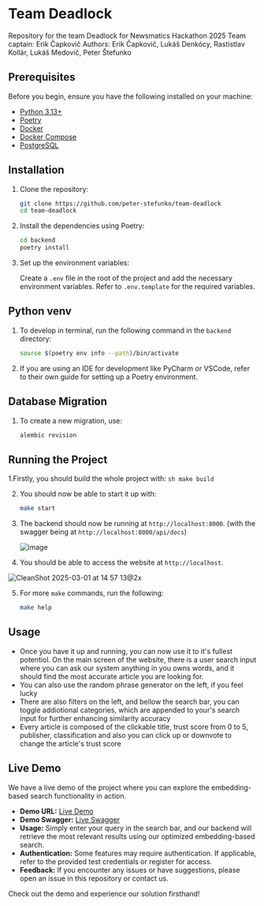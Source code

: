 # Team Deadlock
Repository for the team Deadlock for Newsmatics Hackathon 2025
Team captain: Erik Čapkovič
Authors: Erik Čapkovič, Lukáš Denkócy, Rastistlav Kollár, Lukáš Medovič, Peter Štefunko

## Prerequisites

Before you begin, ensure you have the following installed on your machine:

- [Python 3.13+](https://www.python.org/downloads/)
- [Poetry](https://python-poetry.org/docs/#installation)
- [Docker](https://docs.docker.com/get-docker/)
- [Docker Compose](https://docs.docker.com/compose/install/)
- [PostgreSQL](https://www.postgresql.org/download/)

## Installation

1. Clone the repository:

    ```sh
    git clone https://github.com/peter-stefunko/team-deadlock
    cd team-deadlock
    ```

2. Install the dependencies using Poetry:

    ```sh
    cd backend
    poetry install
    ```

3. Set up the environment variables:

    Create a `.env` file in the root of the project and add the necessary environment variables. Refer to `.env.template` for the required variables.

## Python venv

1. To develop in terminal, run the following command in the `backend` directory:
   ```sh
   source $(poetry env info --path)/bin/activate
   ```
2. If you are using an IDE for development like PyCharm or VSCode, refer to their own guide for setting up a Poetry environment.

## Database Migration

1. To create a new migration, use:

    ```sh
    alembic revision
    ```

## Running the Project

1.Firstly, you should build the whole project with:
    ```sh
    make build
    ```

2. You should now be able to start it up with:

    ```sh
    make start
    ```

3. The backend should now be running at `http://localhost:8000`. (with the swagger being at `http://localhost:8000/api/docs`)
   
   ![image](https://github.com/user-attachments/assets/c3af91b8-a4ad-4e73-9ccd-346c918a8a1d)

5. You should be able to access the website at `http://localhost`.
   
![CleanShot 2025-03-01 at 14 57 13@2x](https://github.com/user-attachments/assets/3d7982ba-e354-41d2-a550-f3be9d9e59f8)


5. For more `make` commands, run the following:
   ```sh
   make help
   ```
## Usage
- Once you have it up and running, you can now use it to it's fullest potentiol. On the main screen of the website, there is a user search input where you can ask our system anything in you owns words, and it should find the most accurate article you are looking for.
- You can also use the random phrase generator on the left, if you feel lucky
- There are also filters on the left, and bellow the search bar, you can toggle addiotional categories, which are appended to your's search input for further enhancing similarity accuracy
- Every article is composed of the clickable title, trust score from 0 to 5, publisher, classification and also you can click up or downvote to change the article's trust score

   
## Live Demo

We have a live demo of the project where you can explore the embedding-based search functionality in action.

- **Demo URL:** [Live Demo](http://193.187.129.146)
- **Demo Swagger:** [Live Swagger](http://193.187.129.146:8000/api/docs)
- **Usage:** Simply enter your query in the search bar, and our backend will retrieve the most relevant results using our optimized embedding-based search.
- **Authentication:** Some features may require authentication. If applicable, refer to the provided test credentials or register for access.
- **Feedback:** If you encounter any issues or have suggestions, please open an issue in this repository or contact us.

Check out the demo and experience our solution firsthand!


